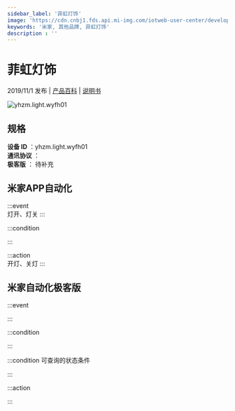 ```yaml
---
sidebar_label: '菲虹灯饰'
image: 'https://cdn.cnbj1.fds.api.mi-img.com/iotweb-user-center/developer_1679047654629eIZfeqcy.png?GalaxyAccessKeyId=AKVGLQWBOVIRQ3XLEW&Expires=9223372036854775807&Signature=/wGmZ9bWkdjqRRQWLq5B97AhB1U='
keywords: '米家, 其他品牌, 菲虹灯饰'
description : ''
---
```

# 菲虹灯饰

2019/11/1 发布 | [产品百科](https://home.mi.com/webapp/content/baike/product/index.html?model=yhzm.light.wyfh01/) | [说明书](https://home.mi.com/views/introduction.html?model=yhzm.light.wyfh01&region=cn)

![yhzm.light.wyfh01](https://cdn.cnbj1.fds.api.mi-img.com/iotweb-user-center/developer_1679047654629eIZfeqcy.png?GalaxyAccessKeyId=AKVGLQWBOVIRQ3XLEW&Expires=9223372036854775807&Signature=/wGmZ9bWkdjqRRQWLq5B97AhB1U=)

## 规格  
> 
**设备 ID** ：yhzm.light.wyfh01  
**通讯协议** ：  
**极客版**  ： 待补充 


## 米家APP自动化  

:::event  
灯开、灯关
:::

:::condition  

:::

:::action   
开灯、关灯
:::

## 米家自动化极客版  

:::event  

:::

:::condition  

:::

:::condition 可查询的状态条件  

:::

:::action  

:::

        
